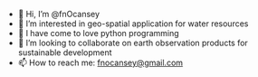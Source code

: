 - 👋 Hi, I’m @fnOcansey
- 👀 I’m interested in geo-spatial application for water resources
- 🌱 I have come to love python programming
- 💞️ I’m looking to collaborate on earth observation products for sustainable development
- 📫 How to reach me: fnocansey@gmail.com

<!---
fnOcansey/fnOcansey is a ✨ special ✨ repository because its `README.md` (this file) appears on your GitHub profile.
You can click the Preview link to take a look at your changes.
--->

